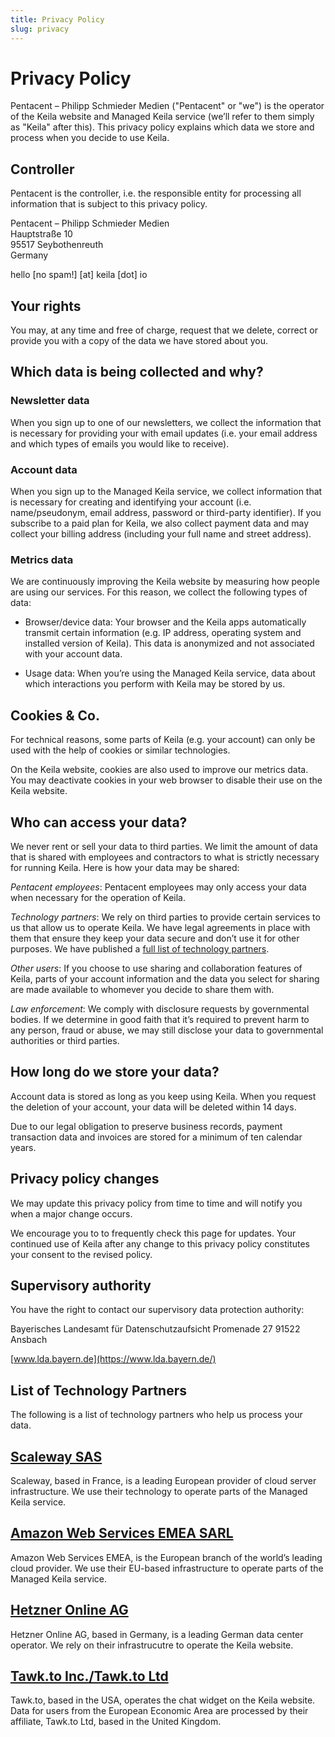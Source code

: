 ```yaml
---
title: Privacy Policy
slug: privacy
---
```

# Privacy Policy

Pentacent – Philipp Schmieder Medien ("Pentacent" or "we") is the operator of the Keila website and Managed Keila service (we’ll refer to them simply as "Keila" after this). This privacy policy explains which data we store and process when you decide to use Keila.

## Controller
Pentacent is the controller, i.e. the responsible entity for processing all information that is subject to this privacy policy.

<div class="bg-green-200 p-5 mt-5">

Pentacent – Philipp Schmieder Medien  
Hauptstraße 10  
95517 Seybothenreuth  
Germany  
  
hello [no spam!] [at] keila [dot] io

</div>


## Your rights
You may, at any time and free of charge, request that we delete, correct or provide you with a copy of the data we have stored about you.

## Which data is being collected and why?

### Newsletter data
When you sign up to one of our newsletters, we collect the information that is necessary for providing your with email updates (i.e. your email address and which types of emails you would like to receive).

### Account data
When you sign up to the Managed Keila service, we collect information that is necessary for creating and identifying your account (i.e. name/pseudonym, email address, password or third-party identifier).
If you subscribe to a paid plan for Keila, we also collect payment data and may collect your billing address (including your full name and street address).

### Metrics data
We are continuously improving the Keila website by measuring how people are using our services. For this reason, we collect the following types of data:

- Browser/device data: Your browser and the Keila apps automatically transmit certain information (e.g. IP address, operating system and installed version of Keila). This data is anonymized and not associated with your account data.

- Usage data: When you’re using the Managed Keila service, data about which interactions you perform with Keila may be stored by us.

## Cookies & Co.
For technical reasons, some parts of Keila (e.g. your account) can only be used with the help of cookies or similar technologies.

On the Keila website, cookies are also used to improve our metrics data. You may deactivate cookies in your web browser to disable their use on the Keila website.

## Who can access your data?
We never rent or sell your data to third parties. We limit the amount of data that is shared with employees and contractors to what is strictly necessary for running Keila. Here is how your data may be shared:

*Pentacent employees*: Pentacent employees may only access your data when necessary for the operation of Keila.

*Technology partners*: We rely on third parties to provide certain services to us that allow us to operate Keila. We have legal agreements in place with them that ensure they keep your data secure and don’t use it for other purposes. We have published a [full list of technology partners](#partners).

*Other users*: If you choose to use sharing and collaboration features of Keila, parts of your account information and the data you select for sharing are made available to whomever you decide to share them with.

*Law enforcement*: We comply with disclosure requests by governmental bodies. If we determine in good faith that it’s required to prevent harm to any person, fraud or abuse, we may still disclose your data to governmental authorities or third parties.

## How long do we store your data?
Account data is stored as long as you keep using Keila. When you request the deletion of your account, your data will be deleted within 14 days.

Due to our legal obligation to preserve business records, payment transaction data and invoices are stored for a minimum of ten calendar years.

## Privacy policy changes
We may update this privacy policy from time to time and will notify you when a major change occurs.

We encourage you to to frequently check this page for updates. Your continued use of Keila after any change to this privacy policy constitutes your consent to the revised policy.

## Supervisory authority
You have the right to contact our supervisory data protection authority:

<div class="bg-green-200 p-5 mt-5">

Bayerisches Landesamt für Datenschutzaufsicht
Promenade 27
91522 Ansbach

[www.lda.bayern.de](https://www.lda.bayern.de/)

</div>


## List of Technology Partners

<a id="partners"></a>
The following is a list of technology partners who help us process your data.

## [Scaleway SAS](https://www.scaleway.com/)
Scaleway, based in France, is a leading European provider of cloud server infrastructure. We use their technology to operate parts of the Managed Keila service.

## [Amazon Web Services EMEA SARL](https://aws.amazon.com/)
Amazon Web Services EMEA, is the European branch of the world’s leading cloud provider. We use their EU-based infrastructure to operate parts of the Managed Keila service.

## [Hetzner Online AG](https://www.hetzner.com/)
Hetzner Online AG, based in Germany, is a leading German data center operator. We rely on their infrastrucutre to operate the Keila website.

## [Tawk.to Inc./Tawk.to Ltd](https://www.tawk.to/)
Tawk.to, based in the USA, operates the chat widget on the Keila website.
Data for users from the European Economic Area are processed by their affiliate,
Tawk.to Ltd, based in the United Kingdom.